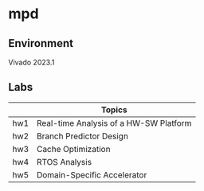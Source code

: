 # mpd

## Environment
Vivado 2023.1

## Labs

| | Topics |
| --- | --- |
| hw1 | Real-time Analysis of a HW-SW Platform | 
| hw2 | Branch Predictor Design |
| hw3 | Cache Optimization | 
| hw4 | RTOS Analysis |
| hw5 | Domain-Specific Accelerator |
